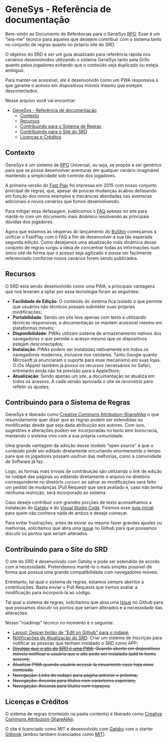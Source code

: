 # GeneSys - Referência de documentação

Bem-vindo ao Documento de Referências para o GeneSys [RPG](https://links.grifo.now.sh/o-que-e-rpg). Esse é um "leia-me" técnico para aqueles que desejem contribuir com o sistema tanto no conjunto de regras quanto no próprio site do SRD.

O objetivo do SRD é ser um guia atualizado para referência rápida nos cenários desenvolvidos utilizando o sistema GeneSys tanto pela Grifo quanto pelos jogadores evitando que o conteúdo seja duplicado ou esteja ambíguo.

Para manter-se acessível, ele é desenvolvido como um PWA responsiva o que garante o acesso em dispositivos móveis mesmo que estejam desconectados.

Nesse arquivo você vai encontrar:

- [GeneSys - Referência de documentação](#GeneSys---Refer%C3%AAncia-de-documenta%C3%A7%C3%A3o)
  - [Contexto](#Contexto)
  - [Recursos](#Recursos)
  - [Contribuindo para o Sistema de Regras](#Contribuindo-para-o-Sistema-de-Regras)
  - [Contribuindo para o Site do SRD](#Contribuindo-para-o-Site-do-SRD)
  - [Licenças e Créditos](#Licen%C3%A7as-e-Cr%C3%A9ditos)


## Contexto

GeneSys é um sistema de [RPG](https://links.grifo.now.sh/o-que-e-rpg) Universal, ou seja, se propõe a ser genérico para que se possa desenvolver aventuras em qualquer cenário imaginável mantendo a simplicidade sob controle dos jogadores.

A primeira versão do [Fast Play](https://links.grifo.now.sh/fastplay) foi impressa em 2015 com nosso conjunto principal de regras, que, apesar de poucas mudanças acabou defasando em função dos novos exemplos e mecânicas abordadas nas aventuras adicionais e novos cenários que fomos desenvolvendo.

Para mitigar essa defasagem, publicamos o [FAQ](https://links.grifo.now.sh/faq) apenas no site para mantê-lo com um documento mais dinâmico resolvendo as principais dúvidas dos jogadores.

Agora que estamos às vésperas do lançamento do [BuShin](https://links.grifo.now.sh/bushin) começamos a unificar o FastPlay com o FAQ a fim de desenvolver a sua tão esperada segunda edição. Como desejamos uma atualização mais dinâmica desse conjunto de regras surgiu a ideia de concentrar todas as informações num único site de forma que o acesso seja agilizado e possa ser facilmente referenciado conforme novos cenários forem sendo publicados.

## Recursos

O SRD está sendo desenvolvido como uma PWA, a principais vantagens que nos levaram a optar por essa tecnologia foram as seguintes:

-   **Facilidade de Edição**: O conteúdo do sistema fica isolado o que permite que usuários não técnicos possam submeter suas próprias modificações;
-   **Portabilidade**: Sendo um site leve apenas com texto e utilizando técnicas responsivas, a documentação se mantem acessível mesmo em plataformas móveis;
-   **Disponibilidade**: PWAs utilizam sistema de armazenamento nativos dos navegadores o que permite o acesso mesmo que os dispositivos estejam desconectados;
-   **Instalação**: PWAs podem ser instaladas nativamente em todos os navegadores modernos, inclusive nos celulares. Tanto Google quanto Microsoft já anunciaram o suporte para esse mecanismo em suas lojas. O iOs (Apple) também já possui os recursos necessários no Safari, entretanto ainda não há previsão para a AppleStore;
-   **Atualização**: Sendo apenas um site, a documentação se atualiza em todos os acessos. A cada versão aprovada o site se reconstrói para refletir os ajustes;

## Contribuindo para o Sistema de Regras

GeneSys é liberado como [Creative Commons Attribution-ShareAlike](https://creativecommons.org/licenses/by-sa/3.0/) o que resumidamente quer dizer que as regras podem ser estendidas ou modificadas desde que seja dada atribuição aos autores. Com isso, sugestões e alterações podem ser incorporadas no texto sem burocracia, mantendo o sistema vivo com a sua própria comunidade.

Uma grande vantagem da adoção desse modelo “open source” é que o conteúdo pode ser editado diretamente encurtando enormemente o tempo para que os jogadores possam usufruir das melhorias, como a comunidade de Software já faz.

Logo, as formas mais triviais de contribuição são utilizando o link de edição no rodapé das páginas ou editando diretamente o arquivo no diretório correspondente no diretório `content` ao salvar as modificações será feito um pedido de mudanças (Pull Request) que será avaliado e, caso não tenha nenhuma restrição, será incorporado ao sistema.

Caso deseje contribuir com grandes porções de texto aconselhamos a instalação do [Gatsby](https://www.gatsbyjs.org/tutorial/part-zero/) e do [Visual Studio Code](https://code.visualstudio.com/Download). Fizemos esse [guia inicial](https://github.com/grifoeditorial/genesys-srd/blob/master/instalando-contribuindo.md) para quem não conhece nada de ambos e deseje começar.

Para evitar frustrações, antes de enviar ou mesmo fazer grandes ajustes ou melhorias, solicitamos que abra uma [Issue](https://github.com/grifoeditorial/genesys-srd/issues/new) no Github para que possamos discutir os pontos que seriam alterados.

## Contribuindo para o Site do SRD

O site do SRD é desenvolvido com Gatsby e pode ser estendido de acordo com a necessidade. Pretendemos mantê-lo o mais simples possível de forma que possua uma grande compatibilidade com navegadores móveis.

Entretanto, tal qual o sistema de regras, estamos sempre abertos a contribuições. Basta enviar o Pull Requests que iremos avaliar a modificação para incorporá-la ao código.

Tal qual o sistema de regras, solicitamos que abra uma [Issue](https://github.com/grifoeditorial/genesys-srd/issues/new) no Github para que possamos discutir os pontos que seriam alterados e a necessidade das alterações.

Nosso "roadmap" técnico no momento é o seguinte:

-   [Layout: Descer botão de "Edit on Github" para o rodapé](https://github.com/grifoeditorial/genesys-srd/issues/2);
-   [Notificações de Atualização do SRD](https://github.com/grifoeditorial/genesys-srd/issues/4): Criar um sistema de inscrição para notificar as pessoas que tenham instalado o SRD como APP;
-   ~~[Divulgar que o site do SRD é uma PWA](https://github.com/grifoeditorial/genesys-srd/issues/1): Quando aberto em dispositivos móveis notificar o usuário que o site pode ser instalado (add to home screen);~~
-   ~~Atualizar PWA quando usuário acessá-la novamente caso haja novo conteúdo;~~
-   ~~Navegação: Links do rodapé para página anterior e próxima;~~
-   ~~Navegação: Ancoras para títulos com caracteres especiais;~~
-   ~~Navegação: Ancoras para títulos com espaços;~~

## Licenças e Créditos

O sistema de regras (conteúdo na pasta contents) é liberado como [Creative Commons Attribution-ShareAlike](https://creativecommons.org/licenses/by-sa/3.0/).

O site é licenciado como MIT e desenvolvido com [Gatsby](https://www.gatsbyjs.org/) com o starter [Gitbook](https://github.com/hasura/gatsby-gitbook-starter) (ambos também licenciados como [MIT](https://github.com/gatsbyjs/gatsby/blob/master/LICENSE)).
